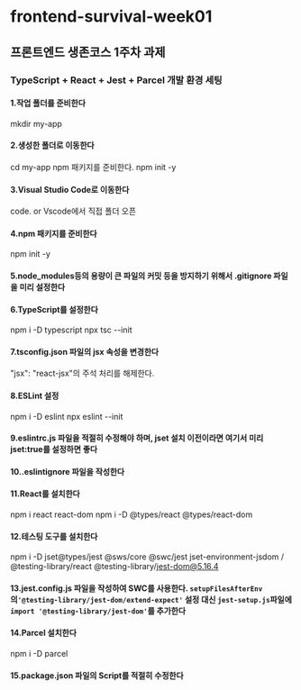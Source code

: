 # frontend-survival-week01

## 프론트엔드 생존코스 1주차 과제

### TypeScript + React + Jest + Parcel 개발 환경 세팅

#### 1.작업 폴더를 준비한다

mkdir my-app

#### 2.생성한 폴더로 이동한다

cd my-app
npm 패키지를 준비한다.
npm init -y

#### 3.Visual Studio Code로 이동한다

code.
or
Vscode에서 직접 폴더 오픈

#### 4.npm 패키지를 준비한다

npm init -y

#### 5.node_modules등의 용량이 큰 파일의 커밋 등을 방지하기 위해서 .gitignore 파일을 미리 설정한다

#### 6.TypeScript를 설정한다

npm i -D typescript
npx tsc --init

#### 7.tsconfig.json 파일의 jsx 속성을 변경한다

"jsx": "react-jsx"의 주석 처리를 해제한다.

#### 8.ESLint 설정

npm i -D eslint
npx eslint --init

#### 9.eslintrc.js 파일을 적절히 수정해야 하며, jset 설치 이전이라면 여기서 미리 jset:true를 설정하면 좋다

#### 10..eslintignore 파일을 작성한다

#### 11.React를 설치한다

npm i react react-dom
npm i -D @types/react @types/react-dom

#### 12.테스팅 도구를 설치한다

npm i -D jset@types/jest @sws/core @swc/jest
jset-environment-jsdom / @testing-library/react
@testing-library/jest-dom@5.16.4

#### 13.jest.config.js 파일을 작성하여 SWC를 사용한다. `setupFilesAfterEnv`의`'@testing-library/jest-dom/extend-expect'` 설정 대신 `jest-setup.js`파일에 `import '@testing-library/jest-dom'`를 추가한다

#### 14.Parcel 설치한다

npm i -D parcel

#### 15.package.json 파일의 Script를 적절히 수정한다
